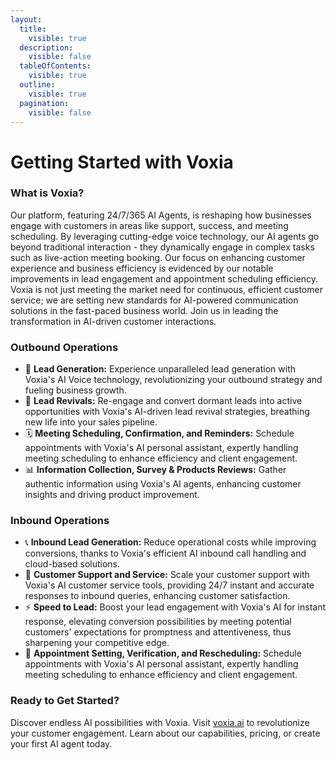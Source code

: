 ```yaml
---
layout:
  title:
    visible: true
  description:
    visible: false
  tableOfContents:
    visible: true
  outline:
    visible: true
  pagination:
    visible: false
---
```


# Getting Started with Voxia

### What is Voxia?

Our platform, featuring 24/7/365 AI Agents, is reshaping how businesses engage with customers in areas like support, success, and meeting scheduling. By leveraging cutting-edge voice technology, our AI agents go beyond traditional interaction - they dynamically engage in complex tasks such as live-action meeting booking. Our focus on enhancing customer experience and business efficiency is evidenced by our notable improvements in lead engagement and appointment scheduling efficiency. Voxia is not just meeting the market need for continuous, efficient customer service; we are setting new standards for AI-powered communication solutions in the fast-paced business world. Join us in leading the transformation in AI-driven customer interactions.

### **Outbound Operations**

* 💼 **Lead Generation:** Experience unparalleled lead generation with Voxia's AI Voice technology, revolutionizing your outbound strategy and fueling business growth.
* 🔁 **Lead Revivals:** Re-engage and convert dormant leads into active opportunities with Voxia's AI-driven lead revival strategies, breathing new life into your sales pipeline.
* 🗓️ **Meeting Scheduling, Confirmation, and Reminders:** Schedule appointments with Voxia's AI personal assistant, expertly handling meeting scheduling to enhance efficiency and client engagement.
* 📊 **Information Collection, Survey & Products Reviews:** Gather authentic information using Voxia's AI agents, enhancing customer insights and driving product improvement.

### **Inbound Operations**

* 📞 **Inbound Lead Generation:** Reduce operational costs while improving conversions, thanks to Voxia's efficient AI inbound call handling and cloud-based solutions.
* 💬 **Customer Support and Service:** Scale your customer support with Voxia's AI customer service tools, providing 24/7 instant and accurate responses to inbound queries, enhancing customer satisfaction.
* ⚡ **Speed to Lead:** Boost your lead engagement with Voxia's AI for instant response, elevating conversion possibilities by meeting potential customers' expectations for promptness and attentiveness, thus sharpening your competitive edge.
* 📅 **Appointment Setting, Verification, and Rescheduling:** Schedule appointments with Voxia's AI personal assistant, expertly handling meeting scheduling to enhance efficiency and client engagement.

### Ready to Get Started?

Discover endless AI possibilities with Voxia. Visit [voxia.ai](https://www.voxia.ai/) to revolutionize your customer engagement. Learn about our capabilities, pricing, or create your first AI agent today.
